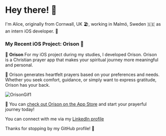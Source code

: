 # Hey there! 👋

I'm Alice, originally from Cornwall, UK 🏖️, working in Malmö, Sweden 🇸🇪 as an intern iOS developer. 📱

### My Recent iOS Project: Orison 🙏

🌟 **Orison** For my iOS project during my studies, I developed Orison. Orison is a Christian prayer app that makes your spiritual journey more meaningful and personal. 

🙌 Orison generates heartfelt prayers based on your preferences and needs. Whether you seek comfort, guidance, or simply want to express gratitude, Orison has your back.

![OrisonGif1](https://github.com/alicelouise95/profile-assets/assets/130091399/a02dc944-7e7d-45c3-80ec-a8a1da51ebf7)

🚀 You can [check out Orison on the App Store](https://apps.apple.com/us/app/orison/id6473752924) and start your prayerful journey today!

You can connect with me via my [LinkedIn profile](https://www.linkedin.com/in/alice-w-4742b5280/)

Thanks for stopping by my GitHub profile! 🌟
